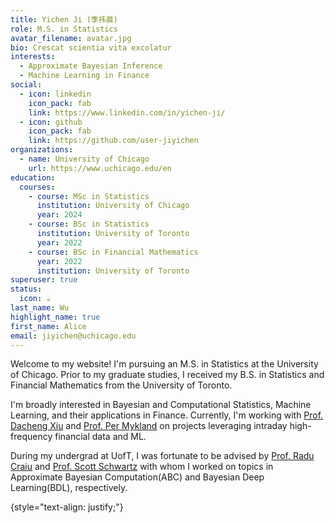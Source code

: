 ```yaml
---
title: Yichen Ji (季祎晨)
role: M.S. in Statistics
avatar_filename: avatar.jpg
bio: Crescat scientia vita excolatur
interests:
  - Approximate Bayesian Inference
  - Machine Learning in Finance
social:
  - icon: linkedin
    icon_pack: fab
    link: https://www.linkedin.com/in/yichen-ji/
  - icon: github
    icon_pack: fab
    link: https://github.com/user-jiyichen
organizations:
  - name: University of Chicago
    url: https://www.uchicago.edu/en
education:
  courses:
    - course: MSc in Statistics
      institution: University of Chicago
      year: 2024
    - course: BSc in Statistics
      institution: University of Toronto
      year: 2022
    - course: BSc in Financial Mathematics
      year: 2022
      institution: University of Toronto
superuser: true
status:
  icon: ☕️
last_name: Wu
highlight_name: true
first_name: Alice
email: jiyichen@uchicago.edu
---
```

Welcome to my website! I﻿'m pursuing an M.S. in Statistics at the University of Chicago. Prior to my graduate studies, I received my B.S. in Statistics and Financial Mathematics from the University of Toronto. 

I﻿'m broadly interested in Bayesian and Computational Statistics, Machine Learning, and their applications in Finance. Currently, I'm working with [Prof. Dacheng Xiu](https://dachxiu.chicagobooth.edu/) and [Prof. Per Mykland](https://galton.uchicago.edu/~mykland/) on projects leveraging intraday high-frequency financial data and ML.

During my undergrad at UofT, I was fortunate to be advised by [Prof. Radu Craiu](https://utstat.toronto.edu/craiu/) and [Prof. Scott Schwartz](https://www.linkedin.com/in/scott-schwartz-phd-b2527212a/?originalSubdomain=se) with whom I worked on topics in Approximate Bayesian Computation(ABC) and Bayesian Deep Learning(BDL), respectively. 

{style="text-align: justify;"}